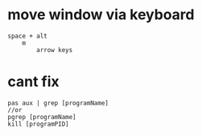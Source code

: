 # move window via keyboard
    space + alt
        m 
            arrow keys
# cant fix
    pas aux | grep [programName]
    //or
    pgrep [programName]
    kill [programPID]

